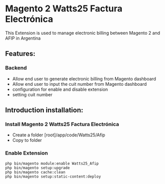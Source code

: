 # Magento 2 Watts25 Factura Electrónica

This Extension is used to manage electronic billing between Magento 2 and AFIP in Argentina

## Features:

### Backend
- Allow end user to generate electronic billing from Magento dashboard
- Allow end user to input the cuit number from Magento dashboard
- configuration for enable and disable extension
- setting cuit number

## Introduction installation:

### Install Magento 2 Watts25 Factura Electrónica
- Create a folder [root]/app/code/Watts25/Afip
- Copy to folder

### Enable Extension

```
php bin/magento module:enable Watts25_Afip
php bin/magento setup:upgrade
php bin/magento cache:clean
php bin/magento setup:static-content:deploy
```